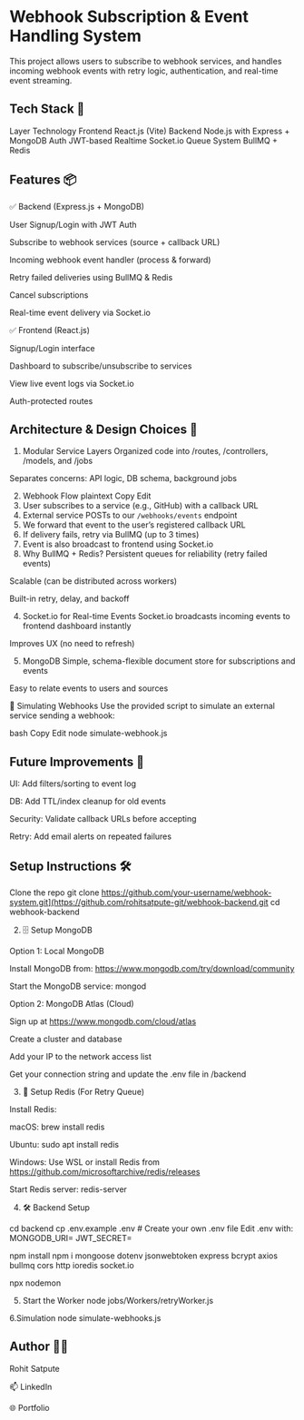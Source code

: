 # Webhook Subscription & Event Handling System

This project allows users to subscribe to webhook services, and handles incoming webhook events with retry logic, authentication, and real-time event streaming.

## Tech Stack 🚀
Layer	Technology
Frontend	React.js (Vite)
Backend	Node.js with Express + MongoDB
Auth	JWT-based
Realtime	Socket.io
Queue System	BullMQ + Redis

## Features 📦
✅ Backend (Express.js + MongoDB)

User Signup/Login with JWT Auth

Subscribe to webhook services (source + callback URL)

Incoming webhook event handler (process & forward)

Retry failed deliveries using BullMQ & Redis

Cancel subscriptions

Real-time event delivery via Socket.io

✅ Frontend (React.js)

Signup/Login interface

Dashboard to subscribe/unsubscribe to services

View live event logs via Socket.io

Auth-protected routes

## Architecture & Design Choices 🧱

1. Modular Service Layers
Organized code into /routes, /controllers, /models, and /jobs

Separates concerns: API logic, DB schema, background jobs

2. Webhook Flow
plaintext
Copy
Edit
1. User subscribes to a service (e.g., GitHub) with a callback URL
2. External service POSTs to our `/webhooks/events` endpoint
3. We forward that event to the user’s registered callback URL
4. If delivery fails, retry via BullMQ (up to 3 times)
5. Event is also broadcast to frontend using Socket.io
3. Why BullMQ + Redis?
Persistent queues for reliability (retry failed events)

Scalable (can be distributed across workers)

Built-in retry, delay, and backoff

4. Socket.io for Real-time Events
Socket.io broadcasts incoming events to frontend dashboard instantly

Improves UX (no need to refresh)

5. MongoDB
Simple, schema-flexible document store for subscriptions and events

Easy to relate events to users and sources

🧪 Simulating Webhooks
Use the provided script to simulate an external service sending a webhook:

bash
Copy
Edit
node simulate-webhook.js
## Future Improvements 🧼

UI: Add filters/sorting to event log

DB: Add TTL/index cleanup for old events

Security: Validate callback URLs before accepting

Retry: Add email alerts on repeated failures

## Setup Instructions 🛠

Clone the repo
  git clone https://github.com/your-username/webhook-system.git](https://github.com/rohitsatpute-git/webhook-backend.git
  cd webhook-backend

2. 🗄️ Setup MongoDB

Option 1: Local MongoDB

Install MongoDB from: https://www.mongodb.com/try/download/community

Start the MongoDB service:
mongod

Option 2: MongoDB Atlas (Cloud)

Sign up at https://www.mongodb.com/cloud/atlas

Create a cluster and database

Add your IP to the network access list

Get your connection string and update the .env file in /backend

3. 🔁 Setup Redis (For Retry Queue)

Install Redis:

macOS: brew install redis

Ubuntu: sudo apt install redis

Windows: Use WSL or install Redis from https://github.com/microsoftarchive/redis/releases

Start Redis server:
redis-server

4. 🛠 Backend Setup

cd backend
cp .env.example .env   # Create your own .env file
 Edit .env with:
MONGODB_URI=
 JWT_SECRET=

npm install
npm i mongoose dotenv jsonwebtoken express bcrypt axios bullmq cors http ioredis socket.io

npx nodemon

5. Start the Worker
  node jobs/Workers/retryWorker.js

6.Simulation
   node simulate-webhooks.js
   


## Author 👨‍💻

Rohit Satpute

📫 LinkedIn

🌐 Portfolio

